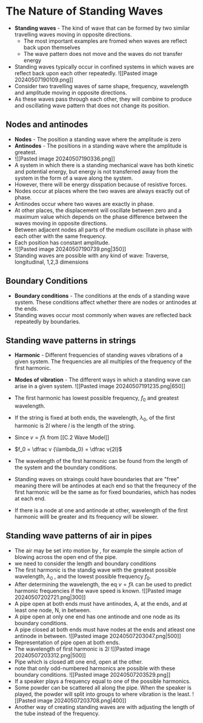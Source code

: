# The Nature of Standing Waves
- **Standing waves** - The kind of wave that can be formed by two similar travelling waves moving in opposite directions. 
	- The  most important examples are fromed when waves are reflect back upon themselves
	- The wave pattern does not move and the waves do not transfer energy
- Standing waves typically occur in confined systems in which waves are reflect back upon each other repeatedly. 
![[Pasted image 20240507190109.png]]
- Consider two travelling waves of same shape, frequency, wavelength and amplitude moving in opposite directions. 
- As these waves pass through each other, they will combine to produce and oscillating wave pattern that does not change its position. 

## Nodes and antinodes
- **Nodes** - The position a standing wave where the amplitude is zero
- **Antinodes** - The positions in a standing wave where the amplitude is greatest. 
- ![[Pasted image 20240507190336.png]]
- A system in which there is a standing mechanical wave has both kinetic and potential energy, but energy is not transferred away from the system in the form of a wave along the system. 
- However, there will be energy disspation because of resistive forces. 
- Nodes occur at places where the two waves are always exactly out of phase. 
- Antinodes occur where two waves are exactly in phase. 
- At other places, the displacement will oscillate between zero and a maximum value which depends on the phase difference between the waves moving in opposite directions. 
- Between adjacent nodes all parts of the medium oscillate in phase with each other with the same frequency.
- Each position has constant amplitude. 
- ![[Pasted image 20240507190739.png|350]]
- Standing waves are possible with any kind of wave: Traverse, longitudinal, 1,2,3 dimensions
## Boundary Conditions
- **Boundary conditions** - The conditions at the ends of a standing wave system. These conditions affect whether there are nodes or antinodes at the ends. 
- Standing waves occur most commonly when waves are reflected back repeatedly by boundaries. 
## Standing wave patterns in strings
- **Harmonic** - Different frequencies of standing waves vibrations of a given system. The frequencies are all multiples of the frequency of the first harmonic. 
- **Modes of vibration** - The different ways in which a standing wave can arise in a given system. 
![[Pasted image 20240507191235.png|650]]

- The first harmonic has lowest possible frequency, $f_0$  and greatest wavelength. 
- If the string is fixed at both ends, the wavelength, $\lambda_0$, of the first harmonic is $2l$ where $l$ is the length of the string. 
- Since $v = f \lambda$ from [[C.2 Wave Model]] 
- $f_0 = \dfrac v {\lambda_0} = \dfrac v{2l}$
- The wavelength of the first harmonic can be found from the length of the system  and the boundary conditions. 
- Standing waves on straings could have boundaries that are "free" meaning there will be antinodes at each end so that the frequnecy of the first harmonic will be the same as for fixed boundaries, which has nodes at each end. 
- If there is a node at one and antinode at other, wavelength of the first harmonic willl be greater and its frequency will be slower. 
## Standing wave patterns of air in pipes
- The air may be set into motion by , for example the simple action of blowing across the open end of the pipe. 
- we need to consider the length and boundary conditions
- The first harmonic is the standig wave with the greatest possible wavelength, $\lambda_0$ , and the lowest possible frequency $f_0$. 
- After determining the wavelength, the eq $v = f\lambda$ can be used to predict harmonic frequencies if the wave speed is known. 
![[Pasted image 20240507202721.png|300]]
- A pipe open at both ends must have antinodes, A, at the ends, and at least one node, N,  in between. 
- A pipe open at only one end has one antinode and one node as its boundary conditions. 
- A pipe closed at both ends must have nodes at the ends and atleast one antinode in between. 
![[Pasted image 20240507203047.png|500]]
- Representation of pipe open at both ends. 
- The wavelength of first harmonic is $2l$ 
![[Pasted image 20240507203312.png|500]]
- Pipe which is closed att one end, open at the other. 
- note that only odd-numbered harmonics are possible with these boundary conditions. 
![[Pasted image 20240507203529.png]]
- If a speaker plays a frequency equal to one of the possible harmonics. 
- Some powder can be scattered all along the pipe. When the speaker is played, the powder will split into groups to where vibration is the least. 
![[Pasted image 20240507203708.png|400]]
- Another way of creating standing waves are with adjusting the length of the tube instead of the frequency. 

